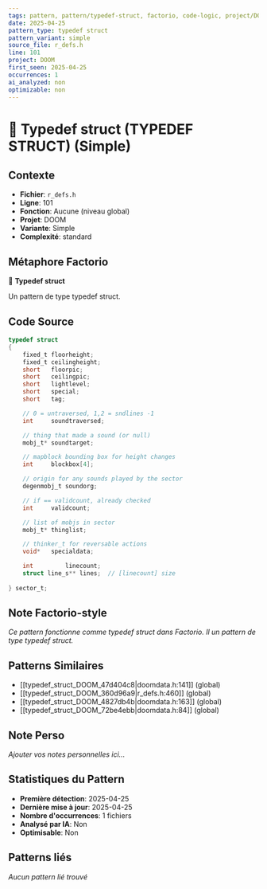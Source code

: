 ```yaml
---
tags: pattern, pattern/typedef-struct, factorio, code-logic, project/DOOM, pattern/variant/simple
date: 2025-04-25
pattern_type: typedef struct
pattern_variant: simple
source_file: r_defs.h
line: 101
project: DOOM
first_seen: 2025-04-25
occurrences: 1
ai_analyzed: non
optimizable: non
---
```


# 🔧 Typedef struct (TYPEDEF STRUCT) (Simple)

## Contexte
- **Fichier**: `r_defs.h`
- **Ligne**: 101
- **Fonction**: Aucune (niveau global)
- **Projet**: DOOM
- **Variante**: Simple
- **Complexité**: standard

## Métaphore Factorio
🔧 **Typedef struct**

Un pattern de type typedef struct.

## Code Source
```c
typedef	struct
{
    fixed_t	floorheight;
    fixed_t	ceilingheight;
    short	floorpic;
    short	ceilingpic;
    short	lightlevel;
    short	special;
    short	tag;

    // 0 = untraversed, 1,2 = sndlines -1
    int		soundtraversed;

    // thing that made a sound (or null)
    mobj_t*	soundtarget;

    // mapblock bounding box for height changes
    int		blockbox[4];

    // origin for any sounds played by the sector
    degenmobj_t	soundorg;

    // if == validcount, already checked
    int		validcount;

    // list of mobjs in sector
    mobj_t*	thinglist;

    // thinker_t for reversable actions
    void*	specialdata;

    int			linecount;
    struct line_s**	lines;	// [linecount] size
    
} sector_t;
```

## Note Factorio-style
*Ce pattern fonctionne comme typedef struct dans Factorio. Il un pattern de type typedef struct.*

## Patterns Similaires
- [[typedef_struct_DOOM_47d404c8|doomdata.h:141]] (global)
- [[typedef_struct_DOOM_360d96a9|r_defs.h:460]] (global)
- [[typedef_struct_DOOM_4827db4b|doomdata.h:163]] (global)
- [[typedef_struct_DOOM_72be4ebb|doomdata.h:84]] (global)

## Note Perso
*Ajouter vos notes personnelles ici...*

## Statistiques du Pattern
- **Première détection**: 2025-04-25
- **Dernière mise à jour**: 2025-04-25
- **Nombre d'occurrences**: 1 fichiers
- **Analysé par IA**: Non
- **Optimisable**: Non

## Patterns liés
*Aucun pattern lié trouvé*
